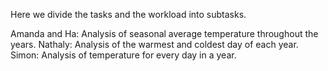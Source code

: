 Here we divide the tasks and the workload into subtasks. 

Amanda and Ha: Analysis of seasonal average temperature throughout the years.
Nathaly: Analysis of the warmest and coldest day of each year.
Simon: Analysis of temperature for every day in a year.

